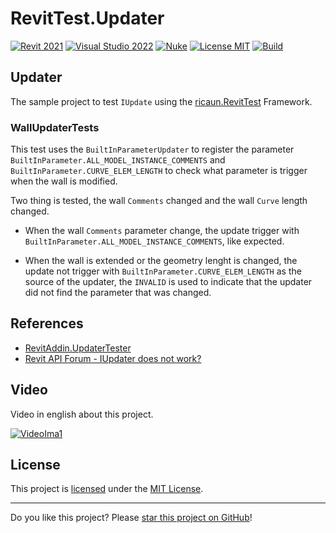 ﻿# RevitTest.Updater

[![Revit 2021](https://img.shields.io/badge/Revit-2021+-blue.svg)](../..)
[![Visual Studio 2022](https://img.shields.io/badge/Visual%20Studio-2022-blue)](../..)
[![Nuke](https://img.shields.io/badge/Nuke-Build-blue)](https://nuke.build/)
[![License MIT](https://img.shields.io/badge/License-MIT-blue.svg)](LICENSE)
[![Build](../../actions/workflows/Build.yml/badge.svg)](../../actions)

## Updater

The sample project to test `IUpdate` using the [ricaun.RevitTest](https://ricaun.com/RevitTest) Framework.

### WallUpdaterTests

This test uses the `BuiltInParameterUpdater` to register the parameter `BuiltInParameter.ALL_MODEL_INSTANCE_COMMENTS` and `BuiltInParameter.CURVE_ELEM_LENGTH` to check what parameter is trigger when the wall is modified.

Two thing is tested, the wall `Comments` changed and the wall `Curve` length changed.

* When the wall `Comments` parameter change, the update trigger with `BuiltInParameter.ALL_MODEL_INSTANCE_COMMENTS`, like expected.

* When the wall is extended or the geometry lenght is changed, the update not trigger with `BuiltInParameter.CURVE_ELEM_LENGTH` as the source of the updater, the `INVALID` is used to indicate that the updater did not find the parameter that was changed.

## References

* [RevitAddin.UpdaterTester](https://github.com/ricaun-io/RevitAddin.UpdaterTester)
* [Revit API Forum - IUpdater does not work?](https://forums.autodesk.com/t5/revit-api-forum/iupdater-does-not-work/td-p/11264539)

## Video

Video in english about this project.

[![VideoIma1]][Video1]

## License

This project is [licensed](LICENSE) under the [MIT License](https://en.wikipedia.org/wiki/MIT_License).

---

Do you like this project? Please [star this project on GitHub](../../stargazers)!

[Video1]: https://youtu.be/L-NuSBzscFk
[VideoIma1]: https://img.youtube.com/vi/L-NuSBzscFk/mqdefault.jpg